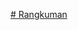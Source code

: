 [# Rangkuman](https://www.canva.com/design/DAGtxiTd2Lg/loltPzK96Q6AGA3Nr1P79Q/edit?utm_content=DAGtxiTd2Lg&utm_campaign=designshare&utm_medium=link2&utm_source=sharebutton)
